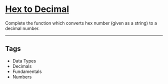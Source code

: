 # [Hex to Decimal](https://www.codewars.com/kata/57a4d500e298a7952100035d)

Complete the function which converts hex number (given as a string) to a decimal number.

---

## Tags

- Data Types
- Decimals
- Fundamentals
- Numbers
